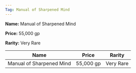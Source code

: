 ```yaml
---
Tag: Manual of Sharpened Mind
---
```


**Name:** Manual of Sharpened Mind

**Price:** 55,000 gp

**Rarity:** Very Rare

| Name     | Price     | Rarity     |
| -------- | --------- | ---------- |
| Manual of Sharpened Mind | 55,000 gp | Very Rare |
